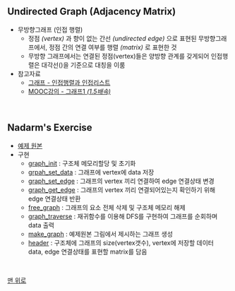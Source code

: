 ## Undirected Graph (Adjacency Matrix)
- 무방향그래프 (인접 행렬)
    - 정점 _(vertex)_ 과 향이 없는 간선 _(undirected edge)_ 으로 표현된 무방향그래프에서, 정점 간의 연결 여부를 행렬 _(matrix)_ 로 표현한 것
    - 무방향 그래프에서는 연결된 정점(vertex)들은 양방향 관계를 갖게되어 인접행렬은 대각선(\)을 기준으로 대칭을 이룸
- 참고자료
    - [그래프 - 인접행렬과 인접리스트](https://sarah950716.tistory.com/12)
    - [MOOC강의 - 그래프1 _(1.5배속)_ ](http://www.kocw.net/home/search/kemView.do?kemId=1161730)
<br>

## Nadarm's Exercise
- [예제 원본](https://github.com/nadarm/42-algorithm/tree/master/graph/undirected_matrix)
- 구현
    - [graph_init](./graph_init.c) : 구조체 메모리할당 및 초기화
    - [grpah_set_data](./grpah_set_data.c) : 그래프에 vertex에 data 저장
    - [graph_set_edge](./graph_set_edge.c) : 그래프의 vertex 끼리 연결하여 edge 연결상태 변경
    - [graph_get_edge](./graph_get_edge.c) : 그래프의 vertex 끼리 연결되어있는지 확인하기 위해 edge 연결상태 반환
    - [free_graph](./free_graph.c) : 그래프의 요소 전체 삭제 및 구조체 메모리 해제
    - [graph_traverse](./graph_traverse.c) : 재귀함수를 이용해 DFS를 구현하여 그래프를 순회하며 data 출력
    - [make_graph](./make_graph.c) : 예제원본 그림에서 제시하는 그래프 생성
    - [header](./graph.h) : 구조체에 그래프의 size(vertex갯수), vertex에 저장할 데이터 data, edge 연결상태를 표현할 matrix를 담음
<br>

[맨 위로](#undirected-graph-(adjacency-matrix))

